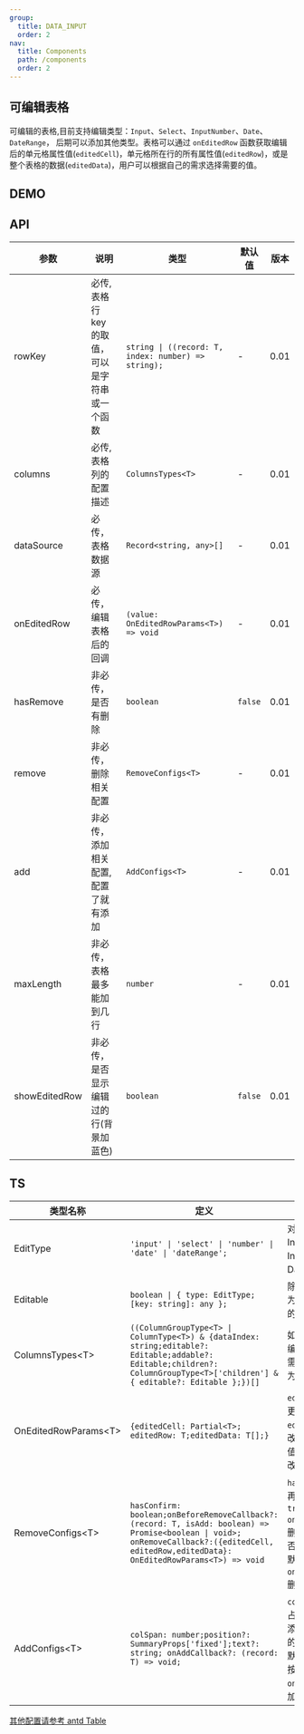 ```yaml
---
group:
  title: DATA_INPUT
  order: 2
nav:
  title: Components
  path: /components
  order: 2   
---
```


## 可编辑表格

可编辑的表格,目前支持编辑类型：`Input`、`Select`、`InputNumber`、`Date`、`DateRange`， 后期可以添加其他类型。表格可以通过 `onEditedRow` 函数获取编辑后的单元格属性值(`editedCell`)，单元格所在行的所有属性值(`editedRow`)，或是整个表格的数据(`editedData`)，用户可以根据自己的需求选择需要的值。

## DEMO

<code src="../EditableTable/demo/basic.tsx" title="基本用法" description="基本用法"></code>

<code src="../EditableTable/demo/editableDateTable.tsx" title="可编辑时间" description="日期范围数据格式为 `number[]`;"></code>

<code src="../EditableTable/demo/editableTableWithRemoveAndAdd.tsx" title="可删除和添加" description="可删除和添加"></code>

<code src="../EditableTable/demo/useInModal.tsx" title="在弹框中使用" description="
当表格在弹框里使用的时候，设置`showEditedRow`, 可以显示编辑过的行，如果更改回原值，将不会显示。"></code>

## API

| 参数          | 说明                                           | 类型                                                | 默认值  | 版本  |
| ------------- | ---------------------------------------------- | --------------------------------------------------- | ------- | ----- |
| rowKey        | 必传,表格行 key 的取值，可以是字符串或一个函数 | `string \| ((record: T, index: number) => string);` | -       | 0.01 |
| columns       | 必传,表格列的配置描述                          | `ColumnsTypes<T>`                                   | -       | 0.01 |
| dataSource    | 必传，表格数据源                               | `Record<string, any>[]`                             | -       | 0.01 |
| onEditedRow   | 必传，编辑表格后的回调                         | `(value: OnEditedRowParams<T>) => void`             | -       | 0.01 |
| hasRemove     | 非必传，是否有删除                             | `boolean`                                           | `false` | 0.01 |
| remove        | 非必传，删除相关配置                           | `RemoveConfigs<T>`                                  | -       | 0.01 |
| add           | 非必传，添加相关配置, 配置了就有添加           | `AddConfigs<T>`                                     | -       | 0.01 |
| maxLength     | 非必传，表格最多能加到几行                     | `number`                                            | -       | 0.01 |
| showEditedRow | 非必传，是否显示编辑过的行(背景加蓝色)         | `boolean`                                           | `false` | 0.01 |

## TS

| 类型名称               | 定义                                                                                                                                                                                         | 备注                                                                                                                                             |
| ---------------------- | -------------------------------------------------------------------------------------------------------------------------------------------------------------------------------------------- | ------------------------------------------------------------------------------------------------------------------------------------------------ |
| EditType               | `'input' \| 'select' \| 'number' \| 'date' \| 'dateRange';`                                                                                                                                  | 对应编辑类型 Input、Select、InputNumber、Date、DateRange                                                                                         |
| Editable               | `boolean \| { type: EditType; [key: string]: any };`                                                                                                                                         | 除 type 以外,其它为该编辑类型配置的属性                                                                                                          |
| ColumnsTypes\<T\>      | `((ColumnGroupType<T> \| ColumnType<T>) & {dataIndex: string;editable?: Editable;addable?: Editable;children?: ColumnGroupType<T>['children'] & { editable?: Editable };})[]`                | 如果子单元格需要编辑，则父单元格需配置 `editable` 为 <b>true</b>。                                                                               |
| OnEditedRowParams\<T\> | `{editedCell: Partial<T>; editedRow: T;editedData: T[];}`                                                                                                                                    | `editedCell`: 当前更改的单元格值, `editedRow`: 当前更改的单元格所在行值, `editedData`: 更改后的表格值                                            |
| RemoveConfigs\<T\>     | `hasConfirm: boolean;onBeforeRemoveCallback?: (record: T, isAdd: boolean) => Promise<boolean \| void>; onRemoveCallback?:({editedCell, editedRow,editedData}: OnEditedRowParams<T>) => void` | `hasConfirm`:是否有再次确认, 默认`true`, `onRemoveCallback`: 删除之前的回调,是否可以删除,不返回默认可以删除, `onRemoveCallback`: 删除之后的回调. |
| AddConfigs\<T\>        | `colSpan: number;position?: SummaryProps['fixed'];text?: string; onAddCallback?: (record: T) => void;`                                                                                       | `colSpan`: 添加按钮占几列, `position`: 添加按钮是在列表的上面还是下面, 默认`top`,`text`: 添加按钮文案, `onAddCallback`: 添加回调                 |

<a href="https://ant.design/components/table-cn/">其他配置请参考 antd Table</a>
